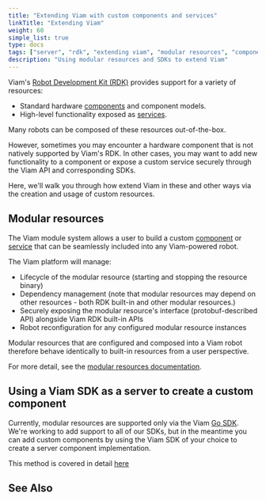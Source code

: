 ```yaml
---
title: "Extending Viam with custom components and services"
linkTitle: "Extending Viam"
weight: 60
simple_list: true
type: docs
tags: ["server", "rdk", "extending viam", "modular resources", "components", "services"]
description: "Using modular resources and SDKs to extend Viam"
---
```



Viam's [Robot Development Kit (RDK)](/product-overviews/rdk/) provides support for a variety of resources:
- Standard hardware [components](/components) and component models.
- High-level functionality exposed as [services](/services).

Many robots can be composed of these resources out-of-the-box.

However, sometimes you may encounter a hardware component that is not natively supported by Viam's RDK.
In other cases, you may want to add new functionality to a component or expose a custom service securely through the Viam API and corresponding SDKs.

Here, we'll walk you through how extend Viam in these and other ways via the creation and usage of custom resources.

## Modular resources

The Viam module system allows a user to build a custom [component](/components) or [service](/services) that can be seamlessly included into any Viam-powered robot.

The Viam platform will manage:
- Lifecycle of the modular resource (starting and stopping the resource binary)
- Dependency management (note that modular resources may depend on other resources - both RDK built-in and other modular resources.)
- Securely exposing the modular resource's interface (protobuf-described API) alongside Viam RDK built-in APIs
- Robot reconfiguration for any configured modular resource instances

Modular resources that are configured and composed into a Viam robot therefore behave identically to built-in resources from a user perspective.

For more detail, see the [modular resources documentation](/product-overviews/extending-viam/modular-resources/).

## Using a Viam SDK as a server to create a custom component

Currently, modular resources are supported only via the Viam [Go SDK](https://pkg.go.dev/go.viam.com/rdk).
We're working to add support to all of our SDKs, but in the meantime you can add custom components by using the Viam SDK of your choice to create a server component implementation.

This method is covered in detail [here](/product-overviews/extending-viam/sdk-as-server/)


## See Also